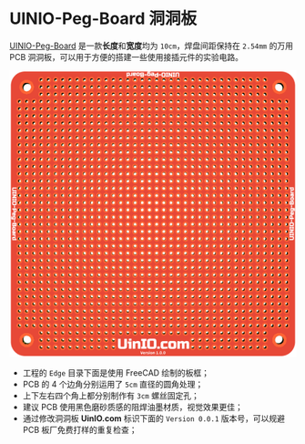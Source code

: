 # UINIO-Peg-Board 洞洞板

[UINIO-Peg-Board](https://github.com/uinika/UINIO-Peg-Board) 是一款**长度**和**宽度**均为 `10cm`，焊盘间距保持在 `2.54mm` 的万用 PCB 洞洞板，可以用于方便的搭建一些使用接插元件的实验电路。

![](./Images/PCB-3D-1.png)

- 工程的 `Edge` 目录下面是使用 FreeCAD 绘制的板框；
- PCB 的 4 个边角分别运用了 `5cm` 直径的圆角处理；
- 上下左右四个角上都分别制作有 `3cm` 螺丝固定孔；
- 建议 PCB 使用黑色磨砂质感的阻焊油墨材质，视觉效果更佳；
- 通过修改洞洞板 **UinIO.com** 标识下面的 `Version 0.0.1` 版本号，可以规避 PCB 板厂免费打样的重复检查；
